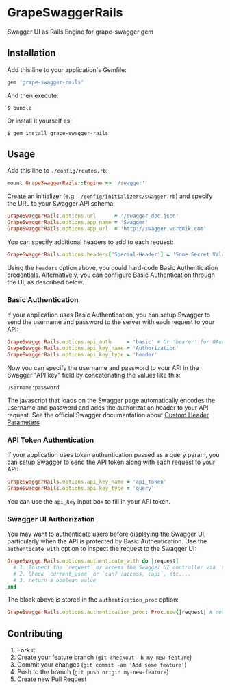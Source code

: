 # GrapeSwaggerRails

Swagger UI as Rails Engine for grape-swagger gem

## Installation

Add this line to your application's Gemfile:

```ruby
gem 'grape-swagger-rails'
```

And then execute:

    $ bundle

Or install it yourself as:

    $ gem install grape-swagger-rails

## Usage

Add this line to `./config/routes.rb`:

```ruby
mount GrapeSwaggerRails::Engine => '/swagger'
```

Create an initializer (e.g. `./config/initializers/swagger.rb`) and specify the URL to your Swagger API schema:

```ruby
GrapeSwaggerRails.options.url      = '/swagger_doc.json'
GrapeSwaggerRails.options.app_name = 'Swagger'
GrapeSwaggerRails.options.app_url  = 'http://swagger.wordnik.com'
```

You can specify additional headers to add to each request:

```ruby
GrapeSwaggerRails.options.headers['Special-Header'] = 'Some Secret Value'
```

Using the `headers` option above, you could hard-code Basic Authentication credentials.
Alternatively, you can configure Basic Authentication through the UI, as described below.

### Basic Authentication

If your application uses Basic Authentication, you can setup Swagger to send the username and password to the server with each request to your API:

```ruby
GrapeSwaggerRails.options.api_auth     = 'basic' # Or 'bearer' for OAuth
GrapeSwaggerRails.options.api_key_name = 'Authorization'
GrapeSwaggerRails.options.api_key_type = 'header'
```

Now you can specify the username and password to your API in the Swagger "API key" field by concatenating the values like this:

    username:password

The javascript that loads on the Swagger page automatically encodes the username and password and adds the authorization header to your API request.
See the official Swagger documentation about [Custom Header Parameters](https://github.com/wordnik/swagger-ui#custom-header-parameters---for-basic-auth-etc)

### API Token Authentication

If your application uses token authentication passed as a query param, you can setup Swagger to send the API token along with each request to your API:

```ruby
GrapeSwaggerRails.options.api_key_name = 'api_token'
GrapeSwaggerRails.options.api_key_type = 'query'
```

You can use the ```api_key``` input box to fill in your API token.
### Swagger UI Authorization

You may want to authenticate users before displaying the Swagger UI, particularly when the API is protected by Basic Authentication.
Use the `authenticate_with` option to inspect the request to the Swagger UI:

```ruby
GrapeSwaggerRails.options.authenticate_with do |request|
  # 1. Inspect the `request` or access the Swagger UI controller via `self`
  # 2. Check `current_user` or `can? :access, :api`, etc....
  # 3. return a boolean value
end
```

The block above is stored in the `authentication_proc` option:

```ruby
GrapeSwaggerRails.options.authentication_proc: Proc.new{|request| # return a boolean value}
```

## Contributing

1. Fork it
2. Create your feature branch (`git checkout -b my-new-feature`)
3. Commit your changes (`git commit -am 'Add some feature'`)
4. Push to the branch (`git push origin my-new-feature`)
5. Create new Pull Request
